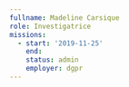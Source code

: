 ```yaml
---
fullname: Madeline Carsique
role: Investigatrice
missions:
  - start: '2019-11-25'
    end:
    status: admin
    employer: dgpr
---
```

